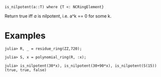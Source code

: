 ```
is_nilpotent(a::T) where {T <: NCRingElement}
```

Return true iff $a$ is nilpotent, i.e. a^k == 0 for some k.

# Examples

```jldoctest
julia> R, _ = residue_ring(ZZ,720);

julia> S, x = polynomial_ring(R, :x);

julia> is_nilpotent(30*x), is_nilpotent(30+90*x), is_nilpotent(S(15))
(true, true, false)
```
